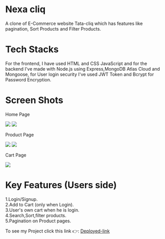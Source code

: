 # Nexa cliq

A clone of E-Commerce website Tata-cliq which has features like pagination, Sort Products and Filter Products.

# Tech Stacks
For the frontend, I have used HTML and CSS JavaScript and for the backend I've  made with Node.js using Express,MongoDB Atlas Cloud and Mongoose, for User login security I've used JWT Token and Bcrypt for Password Encryption.

# Screen Shots
<p>Home Page</p>
<img src="https://ibb.co/L15KDff/nexacliq1.png">
<img src="https://ibb.co/FWG7k5m/nexacliq2.png">
<p>Product Page</p>
<img src="https://ibb.co/sjxssF9">
<img src="https://ibb.co/PNWBCV9">
<p>Cart Page</p>
<img src="https://ibb.co/HFMyzvn">

# Key Features (Users side)
1.Login/Signup.<br>
2.Add to Cart (only when Login).<br>
3.User's own cart when he is login.<br>
4.Search,Sort,filter products.<br>
5.Pagination on Product pages.<br>

<p>To see my Project click this link 👉:
  <a href="https://nexa-cliq.netlify.app/">Deployed-link</a>
</p>
